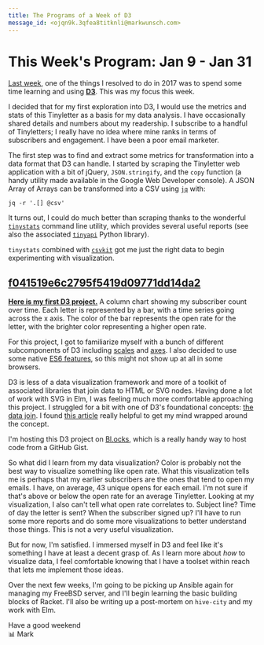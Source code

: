 ```yaml
---
title: The Programs of a Week of D3
message_id: <ojqn9k.3qfea8titknli@markwunsch.com>
---
```


This Week's Program: Jan 9 - Jan 31
===================================

[Last week][last-week], one of the things I resolved to do in 2017 was
to spend some time learning and using [**D3**](https://d3js.org). This
was my focus this week.

I decided that for my first exploration into D3, I would use the
metrics and stats of this Tinyletter as a basis for my data
analysis. I have occasionally shared details and numbers about my
readership. I subscribe to a handful of Tinyletters; I really have no
idea where mine ranks in terms of subscribers and engagement. I have
been a poor email marketer.

The first step was to find and extract some metrics for transformation
into a data format that D3 can handle. I started by scraping the
Tinyletter web application with a bit of jQuery, `JSON.stringify`, and
the `copy` function (a handy utility made available in the Google Web
Developer console). A JSON Array of Arrays can be transformed into a
CSV using [`jq`](https://stedolan.github.io/jq/) with:

    jq -r '.[] @csv'

It turns out, I could do much better than scraping thanks to the
wonderful [`tinystats`][tinystats] command line utility, which
provides several useful reports (see also the
associated [`tinyapi`][tinyapi] Python library).

`tinystats` combined with [`csvkit`][csvkit] got me just the right
data to begin experimenting with visualization.

## [f041519e6c2795f5419d09771dd14da2][d3]

[**Here is my first D3 project.**][d3] A column chart showing my subscriber
count over time. Each letter is represented by a bar, with a time
series going across the x axis. The color of the bar represents the
open rate for the letter, with the brighter color representing a
higher open rate.

For this project, I got to familiarize myself with a bunch of
different subcomponents of D3
including [scales](https://github.com/d3/d3-scale)
and [axes](https://github.com/d3/d3-axis). I also decided to use some
native [ES6 features][arrow], so this might not show up at all in some
browsers.

D3 is less of a data visualization framework and more of a toolkit of
associated libraries that join data to HTML or SVG nodes. Having done
a lot of work with SVG in Elm, I was feeling much more comfortable
approaching this project. I struggled for a bit with one of D3's
foundational concepts: [the data join][datajoin]. I
found [this article](https://bost.ocks.org/mike/circles/) really
helpful to get my mind wrapped around the concept.

I'm hosting this D3 project on [Bl.ocks](https://bl.ocks.org/-/about),
which is a really handy way to host code from a GitHub Gist.

So what did I learn from my data visualization? Color is probably not
the best way to visualize something like open rate. What this
visualization tells me is perhaps that my earlier subscribers are the
ones that tend to open my emails. I have, on average, 43 unique opens
for each email. I'm not sure if that's above or below the open rate
for an average Tinyletter. Looking at my visualization, I also can't
tell what open rate correlates to. Subject line? Time of day the
letter is sent? When the subscriber signed up? I'll have to run some
more reports and do some more visualizations to better understand
those things. This is not a very useful visualization.

But for now, I'm satisfied. I immersed myself in D3 and feel like it's
something I have at least a decent grasp of. As I learn more about
_how_ to visualize data, I feel comfortable knowing that I have a
toolset within reach that lets me implement those ideas.

Over the next few weeks, I'm going to be picking up Ansible again for
managing my FreeBSD server, and I'll begin learning the basic building
blocks of Racket. I'll also be writing up a post-mortem on `hive-city`
and my work with Elm.

Have a good weekend<br />
📊 Mark

[last-week]: http://www.markwunsch.com/tinyletter/2017/01/resolutions.html

[tinystats]: https://github.com/jsvine/tinystats

[tinyapi]: https://github.com/jsvine/tinyapi

[csvkit]: http://csvkit.readthedocs.io/en/latest/

[d3]: https://bl.ocks.org/mwunsch/f041519e6c2795f5419d09771dd14da2

[arrow]: https://developer.mozilla.org/en-US/docs/Web/JavaScript/Reference/Functions/Arrow_functions

[datajoin]: https://bost.ocks.org/mike/join/
